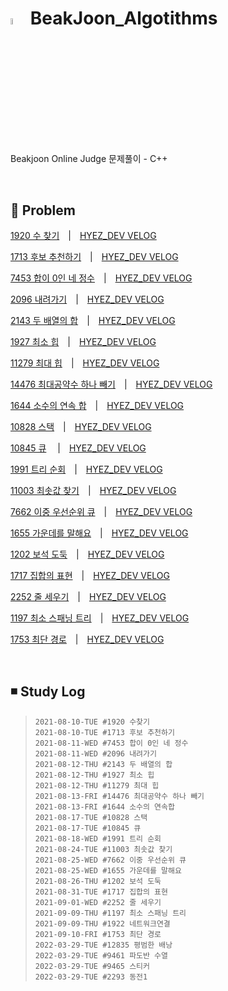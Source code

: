 # <img src = "https://user-images.githubusercontent.com/39453104/128810108-cb2a0435-5e77-4807-afd2-9a5b8aecfa7e.png" width = "5%"> BeakJoon_Algotithms
Beakjoon Online Judge 문제풀이 - C++

<br>

## 💬 Problem

  [1920 수 찾기](./1920_수찾기.cpp)　|　[HYEZ_DEV VELOG](https://velog.io/@hyez_dev/%EB%B0%B1%EC%A4%80-1920-%EC%88%98%EC%B0%BE%EA%B8%B0)
  
  [1713 후보 추천하기](./1713_후보추천하기.cpp)　|　[HYEZ_DEV VELOG](https://velog.io/@hyez_dev/%EB%B0%B1%EC%A4%80-1713-%ED%9B%84%EB%B3%B4-%EC%B6%94%EC%B2%9C%ED%95%98%EA%B8%B0-C)
  
  [7453 합이 0인 네 정수](./7453_합이0인네정수.cpp)　|　[HYEZ_DEV VELOG](https://velog.io/@hyez_dev/%EB%B0%B1%EC%A4%80-7453-%ED%95%A9%EC%9D%B4-0%EC%9D%B8-%EB%84%A4-%EC%A0%95%EC%88%98-C)
 
 [2096 내려가기](./2096_내려가기.cpp)　|　[HYEZ_DEV VELOG](https://velog.io/@hyez_dev/%EB%B0%B1%EC%A4%80-2096-%EB%82%B4%EB%A0%A4%EA%B0%80%EA%B8%B0-C)
 
 [2143 두 배열의 합](./2143_두배열의합.cpp)　|　[HYEZ_DEV VELOG](https://velog.io/@hyez_dev/%EB%B0%B1%EC%A4%80-2143-%EB%91%90-%EB%B0%B0%EC%97%B4%EC%9D%98-%ED%95%A9-C)
 
 [1927 최소 힙](./1927_최소힙.cpp)　|　[HYEZ_DEV VELOG](https://velog.io/@hyez_dev/%EB%B0%B1%EC%A4%80-1927-%EC%B5%9C%EC%86%8C-%ED%9E%99-C)
 
 [11279 최대 힙](./11279_최대힙.cpp)　|　[HYEZ_DEV VELOG](https://velog.io/@hyez_dev/%EB%B0%B1%EC%A4%80-11279-%EC%B5%9C%EB%8C%80-%ED%9E%99-C)
 
 [14476 최대공약수 하나 빼기](./14476_최대공약수하나빼기.cpp)　|　[HYEZ_DEV VELOG](https://velog.io/@hyez_dev/%EB%B0%B1%EC%A4%80-14476-%EC%B5%9C%EB%8C%80%EA%B3%B5%EC%95%BD%EC%88%98-%ED%95%98%EB%82%98-%EB%B9%BC%EA%B8%B0-C)
 
 [1644 소수의 연속 합](./1644_소수의연속합.cpp)　|　[HYEZ_DEV VELOG](https://velog.io/@hyez_dev/%EB%B0%B1%EC%A4%80-1644-%EC%86%8C%EC%88%98%EC%9D%98-%EC%97%B0%EC%86%8D%ED%95%A9-C)
 
 [10828 스택](./10828_스택.cpp)　|　[HYEZ_DEV VELOG](https://velog.io/@hyez_dev/%EB%B0%B1%EC%A4%80-10828-%EC%8A%A4%ED%83%9D-C)
 
[10845 큐](./10845_큐.cpp) 　|　[HYEZ_DEV VELOG](https://velog.io/@hyez_dev/%EB%B0%B1%EC%A4%80-10845-%ED%81%90-C)

[1991 트리 순회](./1991_트리순회.cpp)　|　[HYEZ_DEV VELOG](https://velog.io/@hyez_dev/%EB%B0%B1%EC%A4%80-1991-%ED%8A%B8%EB%A6%AC-%EC%88%9C%ED%9A%8C-C)

[11003 최솟값 찾기](./11003_최솟값찾기.cpp)　|　[HYEZ_DEV VELOG](https://velog.io/@hyez_dev/%EB%B0%B1%EC%A4%80-11003-%EC%B5%9C%EC%86%9F%EA%B0%92-%EC%B0%BE%EA%B8%B0-C)

[7662 이중 우선순위 큐](./7662_이중우선순위큐.cpp)　|　[HYEZ_DEV VELOG](https://velog.io/@hyez_dev/%EB%B0%B1%EC%A4%80-7662-%EC%9D%B4%EC%A4%91-%EC%9A%B0%EC%84%A0%EC%88%9C%EC%9C%84-%ED%81%90-C)

[1655 가운데를 말해요](./1655_가운데를말해요.cpp)　|　[HYEZ_DEV VELOG](https://velog.io/@hyez_dev/%EB%B0%B1%EC%A4%80-1655-%EA%B0%80%EC%9A%B4%EB%8D%B0%EB%A5%BC-%EB%A7%90%ED%95%B4%EC%9A%94-C)

[1202 보석 도둑](./1202_보석도둑.cpp)　|　[HYEZ_DEV VELOG](https://velog.io/@hyez_dev/%EB%B0%B1%EC%A4%80-1202-%EB%B3%B4%EC%84%9D-%EB%8F%84%EB%91%91-C)

[1717 집합의 표현](./1717_집합의표현.cpp)　|　[HYEZ_DEV VELOG](https://velog.io/@hyez_dev/%EB%B0%B1%EC%A4%80-1717-%EC%A7%91%ED%95%A9%EC%9D%98-%ED%91%9C%ED%98%84-C)

[2252 줄 세우기](./2252_줄세우기.cpp)　|　[HYEZ_DEV VELOG](https://velog.io/@hyez_dev/%EB%B0%B1%EC%A4%80-2252-%EC%A4%84-%EC%84%B8%EC%9A%B0%EA%B8%B0-C)

[1197 최소 스패닝 트리](./1197_최소스패닝트리.cpp)　|　[HYEZ_DEV VELOG](https://velog.io/@hyez_dev/%EB%B0%B1%EC%A4%80-1197-%EC%B5%9C%EC%86%8C-%EC%8A%A4%ED%8C%A8%EB%8B%9D-%ED%8A%B8%EB%A6%AC-C)

[1753 최단 경로](./1753_최단경로.cpp)　|　[HYEZ_DEV VELOG](https://velog.io/@hyez_dev/%EB%B0%B1%EC%A4%80-1753-%EC%B5%9C%EB%8B%A8%EA%B2%BD%EB%A1%9C-C)

<br>

## ◾ Study Log
> ```
> 2021-08-10-TUE #1920 수찾기
> 2021-08-10-TUE #1713 후보 추천하기
> 2021-08-11-WED #7453 합이 0인 네 정수
> 2021-08-11-WED #2096 내려가기
> 2021-08-12-THU #2143 두 배열의 합
> 2021-08-12-THU #1927 최소 힙
> 2021-08-12-THU #11279 최대 힙
> 2021-08-13-FRI #14476 최대공약수 하나 빼기
> 2021-08-13-FRI #1644 소수의 연속합
> 2021-08-17-TUE #10828 스택
> 2021-08-17-TUE #10845 큐
> 2021-08-18-WED #1991 트리 순회
> 2021-08-24-TUE #11003 최솟값 찾기
> 2021-08-25-WED #7662 이중 우선순위 큐
> 2021-08-25-WED #1655 가운데를 말해요
> 2021-08-26-THU #1202 보석 도둑
> 2021-08-31-TUE #1717 집합의 표현
> 2021-09-01-WED #2252 줄 세우기
> 2021-09-09-THU #1197 최소 스패닝 트리
> 2021-09-09-THU #1922 네트워크연결
> 2021-09-10-FRI #1753 최단 경로
> 2022-03-29-TUE #12835 평범한 배낭
> 2022-03-29-TUE #9461 파도반 수열
> 2022-03-29-TUE #9465 스티커
> 2022-03-29-TUE #2293 동전1
> ```
